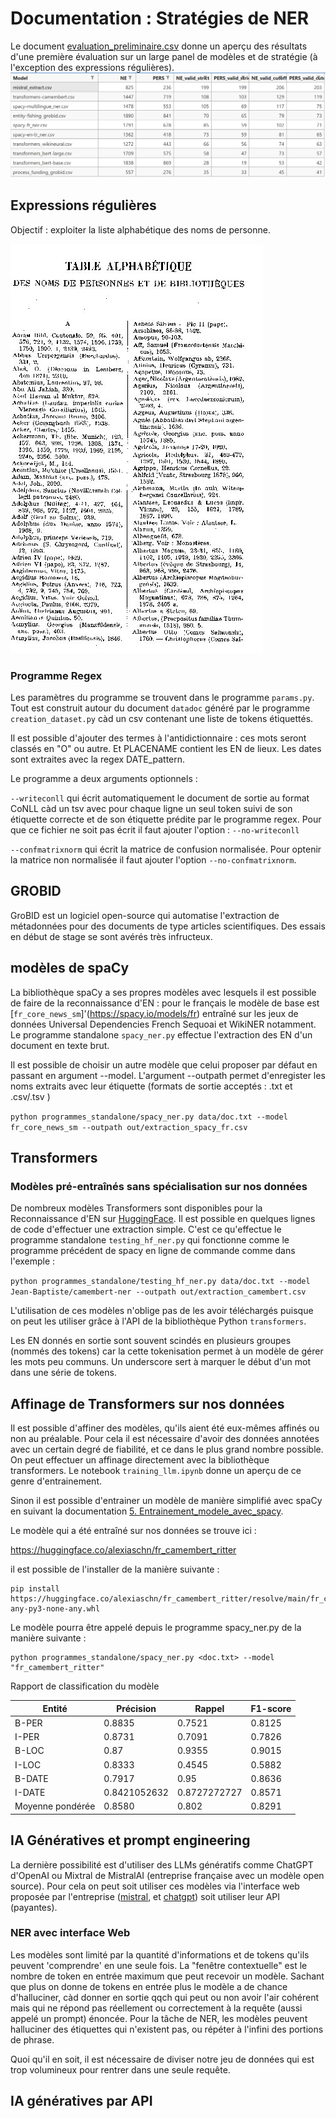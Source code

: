 # Documentation : Stratégies de NER

Le document [evaluation_preliminaire.csv](evaluation_preliminaire.csv) donne un aperçu des résultats d'une première évaluation sur un large panel de modèles et de stratégie (à l'exception des expressions régulières). 
![tableau_eval_prelim](images/tableau_eval.jpg)

## Expressions régulières

Objectif : exploiter la liste alphabétique des noms de personne.  

![liste_alpha](images/table_alpha.jpg)

### Programme Regex

Les paramètres du programme se trouvent dans le programme ```params.py```. Tout est construit autour du document ```datadoc``` généré par le programme ```creation_dataset.py``` càd un csv contenant une liste de tokens étiquettés.

Il est possible d'ajouter des termes à l'antidictionnaire : ces mots seront classés en "O" ou autre. Et PLACENAME contient les EN de lieux. Les dates sont extraites avec la regex DATE_pattern. 

Le programme a deux arguments optionnels :

 ```--writeconll``` qui écrit automatiquement le document de sortie au format CoNLL càd un tsv avec pour chaque ligne un seul token suivi de son étiquette correcte et de son étiquette prédite par le programme regex. Pour que ce fichier ne soit pas écrit il faut ajouter l'option : ```--no-writeconll```


```--confmatrixnorm``` qui écrit la matrice de confusion normalisée. Pour optenir la matrice non normalisée il faut ajouter l'option ```--no-confmatrixnorm```. 



## GROBID

GroBID est un logiciel open-source qui automatise l'extraction de métadonnées pour des documents de type articles scientifiques. Des essais en début de stage se sont avérés très infructeux. 

## modèles de spaCy


La bibliothèque spaCy a ses propres modèles avec lesquels il est possible de faire de la reconnaissance d'EN : pour le français le modèle de base est [```fr_core_news_sm```]'(https://spacy.io/models/fr) entraîné sur les jeux de données Universal Dependencies French Sequoai et WikiNER notamment. 
Le programme standalone ```spacy_ner.py``` effectue l'extraction des EN d'un document en texte brut. 

Il est possible de choisir un autre modèle que celui proposer par défaut en passant en argument --model. L'argument --outpath permet d'enregister les noms extraits avec leur étiquette (formats de sortie acceptés : .txt et .csv/.tsv )


```python programmes_standalone/spacy_ner.py data/doc.txt --model fr_core_news_sm --outpath out/extraction_spacy_fr.csv```


## Transformers

### Modèles pré-entraînés sans spécialisation sur nos données

De nombreux modèles Transformers sont disponibles pour la Reconnaissance d'EN sur [HuggingFace](https://huggingface.co/). Il est possible en quelques lignes de code d'effectuer une extraction simple. C'est ce qu'effectue le programme standalone ```testing_hf_ner.py``` qui fonctionne comme le programme précédent de spacy en ligne de commande comme dans l'exemple : 

```python programmes_standalone/testing_hf_ner.py data/doc.txt --model Jean-Baptiste/camembert-ner --outpath out/extraction_camembert.csv```

L'utilisation de ces modèles n'oblige pas de les avoir téléchargés puisque on peut les utiliser grâce à l'API de la bibliothèque Python ```transformers```. 

Les EN donnés en sortie sont souvent scindés en plusieurs groupes (nommés des tokens) car la cette tokenisation permet à un modèle de gérer les mots peu communs. Un underscore sert à marquer le début d'un mot dans une série de tokens.  

## Affinage de Transformers sur nos données

Il est possible d'affiner des modèles, qu'ils aient été eux-mêmes affinés ou non au préalable. Pour cela il est nécessaire d'avoir des données annotées avec un certain degré de fiabilité, et ce dans le plus grand nombre possible. On peut effectuer un affinage directement avec la bibliothèque transformers. Le notebook ```training_llm.ipynb``` donne un aperçu de ce genre d'entrainement. 

Sinon il est possible d'entrainer un modèle de manière simplifié avec spaCy en suivant la documentation [5. Entrainement_modele_avec_spacy](/documentation/5.Entrainement_modele_avec_spacy.md). 


Le modèle qui a été entraîné sur nos données se trouve ici : 

https://huggingface.co/alexiaschn/fr_camembert_ritter

il est possible de l'installer de la manière suivante : 
```
pip install https://huggingface.co/alexiaschn/fr_camembert_ritter/resolve/main/fr_camembert_ritter-any-py3-none-any.whl
```

Le modèle pourra être appelé depuis le programme spacy_ner.py de la manière suivante : 

```
python programmes_standalone/spacy_ner.py <doc.txt> --model "fr_camembert_ritter"
```


Rapport de classification du modèle 



| Entité       | Précision   | Rappel   | F1-score  |
|--------------|-----------------|--------------|--------------|
| B-PER        | 0.8835   | 0.7521 | 0.8125       |
| I-PER        | 0.8731    | 0.7091 | 0.7826 |
| B-LOC        | 0.87            | 0.9355  | 0.9015 |
| I-LOC        | 0.8333    | 0.4545 | 0.5882 |
| B-DATE       | 0.7917    | 0.95         | 0.8636 |
| I-DATE       | 0.8421052632    | 0.8727272727 | 0.8571 |
| Moyenne pondérée      | 0.8580    | 0.802  | 0.8291 |


## IA Génératives et prompt engineering

La dernière possibilité est d'utiliser des LLMs génératifs comme ChatGPT d'OpenAI ou Mixtral de MistralAI (entreprise française avec un modèle open source). Pour cela on peut soit utiliser ces modèles via l'interface web proposée par l'entreprise ([mistral](https://chat.mistral.ai/), et [chatgpt](chat.openai.com)) soit utiliser leur API (payantes). 


### NER avec interface Web

Les modèles sont limité par la quantité d'informations et de tokens qu'ils peuvent 'comprendre' en une seule fois. La "fenêtre contextuelle" est le nombre de token en entrée maximum que peut recevoir un modèle. Sachant que plus on donne de tokens en entrée plus le modèle a de chance d'halluciner, càd donner en sortie qqch qui peut ou non avoir l'air cohérent mais qui ne répond pas réellement ou correctement à la requête (aussi appelé un prompt) énoncée. Pour la tâche de NER, les modèles peuvent halluciner des étiquettes qui n'existent pas, ou répéter à l'infini des portions de phrase. 

Quoi qu'il en soit, il est nécessaire de diviser notre jeu de données qui est trop volumineux pour rentrer dans une seule requête. 



## IA génératives par API
